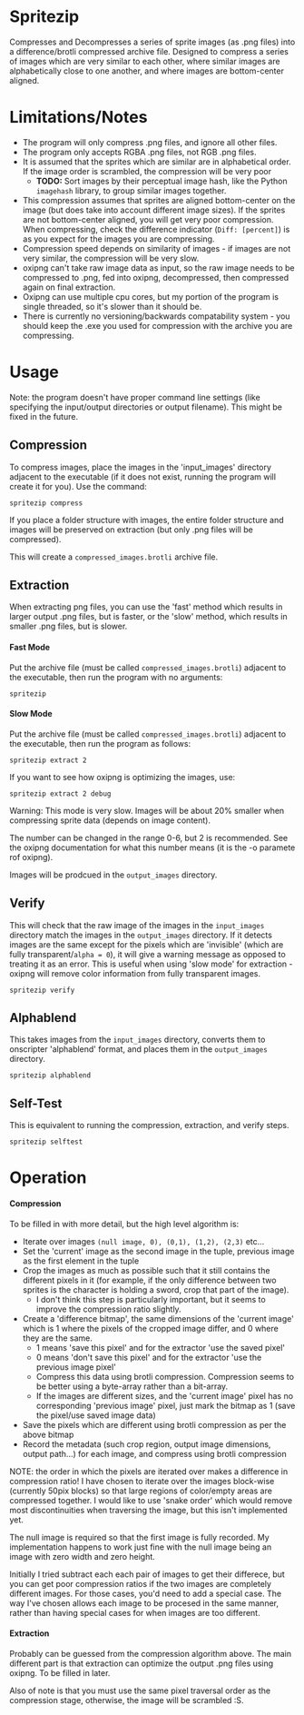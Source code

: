 # Spritezip

Compresses and Decompresses a series of sprite images (as .png files) into a difference/brotli compressed archive file. Designed to compress a series of images which are very similar to each other, where similar images are alphabetically close to one another, and where images are bottom-center aligned.

# Limitations/Notes

- The program will only compress .png files, and ignore all other files.
- The program only accepts RGBA .png files, not RGB .png files.
- It is assumed that the sprites which are similar are in alphabetical order. If the image order is scrambled, the compression will be very poor 
    - **TODO:** Sort images by their perceptual image hash, like the Python `imagehash` library, to group similar images together.
- This compression assumes that sprites are aligned bottom-center on the image (but does take into account different image sizes). If the sprites are not bottom-center aligned, you will get very poor compression. When compressing, check the difference indicator (`Diff: [percent]`) is as you expect for the images you are compressing.
- Compression speed depends on similarity of images - if images are not very similar, the compression will be very slow.
- oxipng can't take raw image data as input, so the raw image needs to be compressed to .png, fed into oxipng, decompressed, then compressed again on final extraction.
- Oxipng can use multiple cpu cores, but my portion of the program is single threaded, so it's slower than it should be.
- There is currently no versioning/backwards compatability system - you should keep the .exe you used for compression with the archive you are compressing. 

# Usage

Note: the program doesn't have proper command line settings (like specifying the input/output directories or output filename). This might be fixed in the future.

## Compression

To compress images, place the images in the 'input_images' directory adjacent to the executable (if it does not exist, running the program will create it for you). Use the command:

`spritezip compress`

If you place a folder structure with images, the entire folder structure and images will be preserved on extraction (but only .png files will be compressed).

This will create a `compressed_images.brotli` archive file.

## Extraction

When extracting png files, you can use the 'fast' method which results in larger output .png files, but is faster, or the 'slow' method, which results in smaller .png files, but is slower.

#### Fast Mode

Put the archive file (must be called `compressed_images.brotli`) adjacent to the executable, then run the program with no arguments:

`spritezip`

#### Slow Mode

Put the archive file (must be called `compressed_images.brotli`) adjacent to the executable, then run the program as follows:

`spritezip extract 2`

If you want to see how oxipng is optimizing the images, use:

`spritezip extract 2 debug`

Warning: This mode is very slow. Images will be about 20% smaller when compressing sprite data (depends on image content).

The number can be changed in the range 0-6, but 2 is recommended. See the oxipng documentation for what this number means (it is the -o paramete rof oxipng).

Images will be prodcued in the `output_images` directory.

## Verify

This will check that the raw image of the images in the `input_images` directory match the images in the `output_images` directory. If it detects images are the same except for the pixels which are 'invisible' (which are fully transparent/`alpha = 0`), it will give a warning message as opposed to treating it as an error. This is useful when using 'slow mode' for extraction - oxipng will remove color information from fully transparent images.

`spritezip verify`

## Alphablend

This takes images from the `input_images` directory, converts them to onscripter 'alphablend' format, and places them in the `output_images` directory.

`spritezip alphablend`

## Self-Test

This is equivalent to running the compression, extraction, and verify steps.

`spritezip selftest`

# Operation

#### Compression

To be filled in with more detail, but the high level algorithm is:

- Iterate over images `(null image, 0), (0,1), (1,2), (2,3)` etc... 
- Set the 'current' image as the second image in the tuple, previous image as the first element in the tuple
- Crop the images as much as possible such that it still contains the different pixels in it (for example, if the only difference between two sprites is the character is holding a sword, crop that part of the image). 
    - I don't think this step is particularly important, but it seems to improve the compression ratio slightly.
- Create a 'difference bitmap', the same dimensions of the 'current image' which is 1 where the pixels of the cropped image differ, and 0 where they are the same. 
    - 1 means 'save this pixel' and for the extractor 'use the saved pixel'
    - 0 means 'don't save this pixel' and for the extractor 'use the previous image pixel'
    - Compress this data using brotli compression. Compression seems to be better using a byte-array rather than a bit-array. 
    - If the images are different sizes, and the 'current image' pixel has no corresponding 'previous image' pixel, just mark the bitmap as 1 (save the pixel/use saved image data)  
- Save the pixels which are different using brotli compression as per the above bitmap
- Record the metadata (such crop region, output image dimensions, output path...) for each image, and compress using brotli compression

NOTE: the order in which the pixels are iterated over makes a difference in compression ratio! I have chosen to iterate over the images block-wise (currently 50pix blocks) so that large regions of color/empty areas are compressed together. I would like to use 'snake order' which would remove most discontinuities when traversing the image, but this isn't implemented yet.

The null image is required so that the first image is fully recorded. My implementation happens to work just fine with the null image being an image with zero width and zero height.

Initially I tried subtract each each pair of images to get their differece, but you can get poor compression ratios if the two images are completely different images. For those cases, you'd need to add a special case. The way I've chosen allows each image to be procesed in the same manner, rather than having special cases for when images are too different.

#### Extraction

Probably can be guessed from the compression algorithm above. The main different part is that extraction can optimize the output .png files using oxipng. To be filled in later. 

Also of note is that you must use the same pixel traversal order as the compression stage, otherwise, the image will be scrambled :S.

